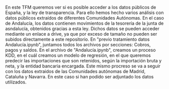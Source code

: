  En este TFM queremos ver si es posible acceder a los datos públicos de España, y la ley de transparencia. Para ello hemos hecho varios análisis con datos públicos extraídos de diferentes Comunidades Autónomas. En el caso de Andalucía, los datos contienen movimientos de la tesorería de la junta de asndalucía, obtenidos gracias a esta ley. Dichos datos se pueden acceder mediante un enlace a drive, ya que por exceso de tamaño no pueden ser subidos directamente a este repositorio. En "previo tratamiento datos Andalucía.ipynb", juntamos todos los archivos por secciones: Cobros, pagos y saldos. En el archivo de "Andalucía.ipynb", creamos un proceso KDD, en el cuál creamos un modelo de regresión, en el que queremos predecir las importaciones que son retenidos, según la importación bruta y neta, y la entidad bancaria encargada.
 Este mismo procreso se va a seguir con los datos extraidos de las Comunidades autónomas de Madrid, Cataluña y Navarra. En este caso si han podido ser adjuntado los datos utilizados.
